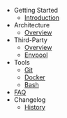 - Getting Started
  - [Introduction](/)
- Architecture
  - [Overview](/architecture/overview.md)
- Third-Party
  - [Overview](/thirdparty/overview.md)
  - [Envpool](/thirdparty/envpool.md)
- Tools
  - [Git](/tools/git.md)
  - [Docker](/tools/docker.md)
  - [Bash](/tools/bash.md)
- [FAQ](faq.md)
- Changelog
  - [History](history.md)
  
